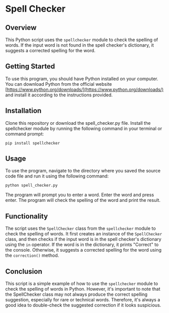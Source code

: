 # Spell Checker

## Overview

This Python script uses the `spellchecker` module to check the spelling of words. If the input word is not found in the spell checker's dictionary, it suggests a corrected spelling for the word.

## Getting Started
To use this program, you should have Python installed on your computer. You can download Python from the official website [https://www.python.org/downloads/](https://www.python.org/downloads/) and install it according to the instructions provided.

## Installation

Clone this repository or download the spell_checker.py file.
Install the spellchecker module by running the following command in your terminal or command prompt:
```
pip install spellchecker
```
## Usage
To use the program, navigate to the directory where you saved the source code file and run it using the following command:
```
python spell_checker.py

```
The program will prompt you to enter a word. Enter the word and press enter. The program will check the spelling of the word and print the result.

## Functionality
The script uses the `SpellChecker` class from the `spellchecker` module to check the spelling of words. It first creates an instance of the `SpellChecker` class, and then checks if the input word is in the spell checker's dictionary using the `in` operator. If the word is in the dictionary, it prints "Correct" to the console. Otherwise, it suggests a corrected spelling for the word using the `correction()` method.

## Conclusion

This script is a simple example of how to use the `spellchecker` module to check the spelling of words in Python. However, it's important to note that the SpellChecker class may not always produce the correct spelling suggestion, especially for rare or technical words. Therefore, it's always a good idea to double-check the suggested correction if it looks suspicious.